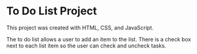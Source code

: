 # To Do List Project

This project was created with HTML, CSS, and JavaScript. 

The to do list allows a user to add an item to the list. There is a check box next to each list item so the user can check and uncheck tasks. 